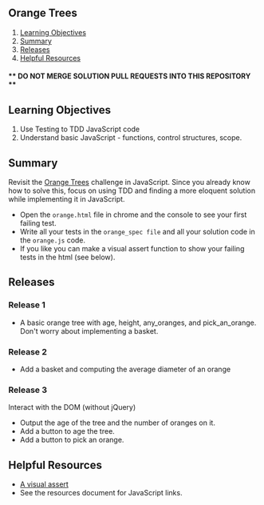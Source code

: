 ## Orange Trees
1. [Learning Objectives](#learning-objectives)
1. [Summary](#summary)
1. [Releases](#releases)
1. [Helpful Resources](#helpful-resources)

#### ** DO NOT MERGE SOLUTION PULL REQUESTS INTO THIS REPOSITORY **

## Learning Objectives
1. Use Testing to TDD JavaScript code 
1. Understand basic JavaScript - functions, control structures, scope.

## Summary
Revisit the [Orange Trees](http://socrates.devbootcamp.com/challenges/28) challenge in JavaScript. Since you already know how to solve this, focus on using TDD and finding a more eloquent solution while implementing it in JavaScript. 
* Open the `orange.html` file in chrome and the console to see your first failing test.  
* Write all your tests in the `orange_spec file` and all your solution code in the `orange.js` code.
* If you like you can make a visual assert function to show your failing tests in the html (see below).

## Releases 
### Release 1
* A basic orange tree with age, height, any_oranges, and pick_an_orange.  Don't worry about implementing a basket. 

### Release 2
* Add a basket and computing the average diameter of an orange

### Release 3
Interact with the DOM (without jQuery)
* Output the age of the tree and the number of oranges on it.
* Add a button to age the tree.
* Add a button to pick an orange.

## Helpful Resources
* [A visual assert](http://net.tutsplus.com/tutorials/javascript-ajax/quick-tip-quick-and-easy-javascript-testing-with-assert/)
* See the resources document for JavaScript links. 